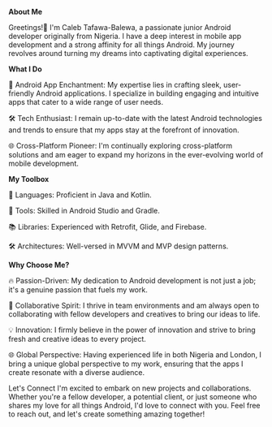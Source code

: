 **About Me**

 Greetings!👋 I'm Caleb Tafawa-Balewa, a passionate junior Android developer originally from Nigeria. I have a deep interest in mobile app development and a strong affinity for all things Android. My journey revolves around turning my dreams into captivating digital experiences.

**What I Do**

📱 Android App Enchantment: My expertise lies in crafting sleek, user-friendly Android applications. I specialize in building engaging and intuitive apps that cater to a wide range of user needs.

🛠️ Tech Enthusiast: I remain up-to-date with the latest Android technologies and trends to ensure that my apps stay at the forefront of innovation.

🌐 Cross-Platform Pioneer: I'm continually exploring cross-platform solutions and am eager to expand my horizons in the ever-evolving world of mobile development.

**My Toolbox**

🔨 Languages: Proficient in Java and Kotlin.

🧰 Tools: Skilled in Android Studio and Gradle.

📚 Libraries: Experienced with Retrofit, Glide, and Firebase.

🛠️ Architectures: Well-versed in MVVM and MVP design patterns.

**Why Choose Me?**

🔥 Passion-Driven: My dedication to Android development is not just a job; it's a genuine passion that fuels my work.

🤝 Collaborative Spirit: I thrive in team environments and am always open to collaborating with fellow developers and creatives to bring our ideas to life.

💡 Innovation: I firmly believe in the power of innovation and strive to bring fresh and creative ideas to every project.

🌐 Global Perspective: Having experienced life in both Nigeria and London, I bring a unique global perspective to my work, ensuring that the apps I create resonate with a diverse audience.

Let's Connect
I'm excited to embark on new projects and collaborations. Whether you're a fellow developer, a potential client, or just someone who shares my love for all things Android, I'd love to connect with you. Feel free to reach out, and let's create something amazing together!
